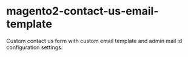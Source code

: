 # magento2-contact-us-email-template
Custom contact us form with custom email template and admin mail id configuration settings.
